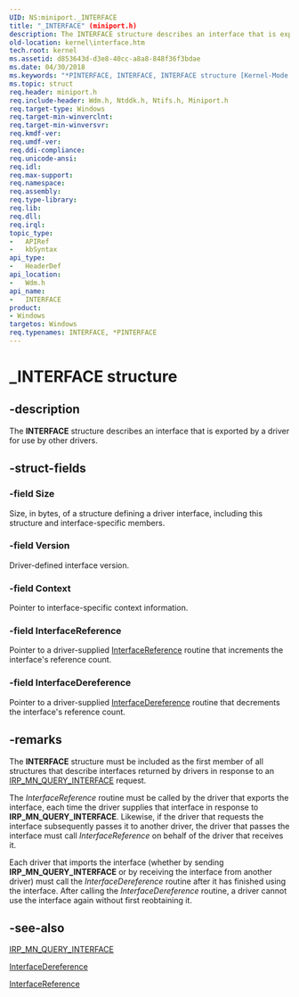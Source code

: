 ```yaml
---
UID: NS:miniport._INTERFACE
title: "_INTERFACE" (miniport.h)
description: The INTERFACE structure describes an interface that is exported by a driver for use by other drivers.
old-location: kernel\interface.htm
tech.root: kernel
ms.assetid: d853643d-d3e8-40cc-a8a8-848f36f3bdae
ms.date: 04/30/2018
ms.keywords: "*PINTERFACE, INTERFACE, INTERFACE structure [Kernel-Mode Driver Architecture], PINTERFACE, PINTERFACE structure pointer [Kernel-Mode Driver Architecture], _INTERFACE, kernel.interface, kstruct_b_667d57fa-a959-4904-a15e-af4d4f44988e.xml, wdm/INTERFACE, wdm/PINTERFACE"
ms.topic: struct
req.header: miniport.h
req.include-header: Wdm.h, Ntddk.h, Ntifs.h, Miniport.h
req.target-type: Windows
req.target-min-winverclnt: 
req.target-min-winversvr: 
req.kmdf-ver: 
req.umdf-ver: 
req.ddi-compliance: 
req.unicode-ansi: 
req.idl: 
req.max-support: 
req.namespace: 
req.assembly: 
req.type-library: 
req.lib: 
req.dll: 
req.irql: 
topic_type:
-	APIRef
-	kbSyntax
api_type:
-	HeaderDef
api_location:
-	Wdm.h
api_name:
-	INTERFACE
product:
- Windows
targetos: Windows
req.typenames: INTERFACE, *PINTERFACE
---
```


# _INTERFACE structure


## -description


The <b>INTERFACE</b> structure describes an interface that is exported by a driver for use by other drivers.


## -struct-fields




### -field Size

Size, in bytes, of a structure defining a driver interface, including this structure and interface-specific members.


### -field Version

Driver-defined interface version.


### -field Context

Pointer to interface-specific context information.


### -field InterfaceReference

Pointer to a driver-supplied <a href="https://msdn.microsoft.com/library/windows/hardware/ff547833">InterfaceReference</a> routine that increments the interface's reference count.


### -field InterfaceDereference

Pointer to a driver-supplied <a href="https://msdn.microsoft.com/library/windows/hardware/ff547829">InterfaceDereference</a> routine that decrements the interface's reference count.


## -remarks



The <b>INTERFACE</b> structure must be included as the first member of all structures that describe interfaces returned by drivers in response to an <a href="https://msdn.microsoft.com/library/windows/hardware/ff551687">IRP_MN_QUERY_INTERFACE</a> request.

The <i>InterfaceReference</i> routine must be called by the driver that exports the interface, each time the driver supplies that interface in response to <b>IRP_MN_QUERY_INTERFACE</b>. Likewise, if the driver that requests the interface subsequently passes it to another driver, the driver that passes the interface must call <i>InterfaceReference</i> on behalf of the driver that receives it.

Each driver that imports the interface (whether by sending <b>IRP_MN_QUERY_INTERFACE</b> or by receiving the interface from another driver) must call the <i>InterfaceDereference</i> routine after it has finished using the interface. After calling the <i>InterfaceDereference</i> routine, a driver cannot use the interface again without first reobtaining it.




## -see-also




<a href="https://msdn.microsoft.com/library/windows/hardware/ff551687">IRP_MN_QUERY_INTERFACE</a>



<a href="https://msdn.microsoft.com/library/windows/hardware/ff547829">InterfaceDereference</a>



<a href="https://msdn.microsoft.com/library/windows/hardware/ff547833">InterfaceReference</a>
 

 

